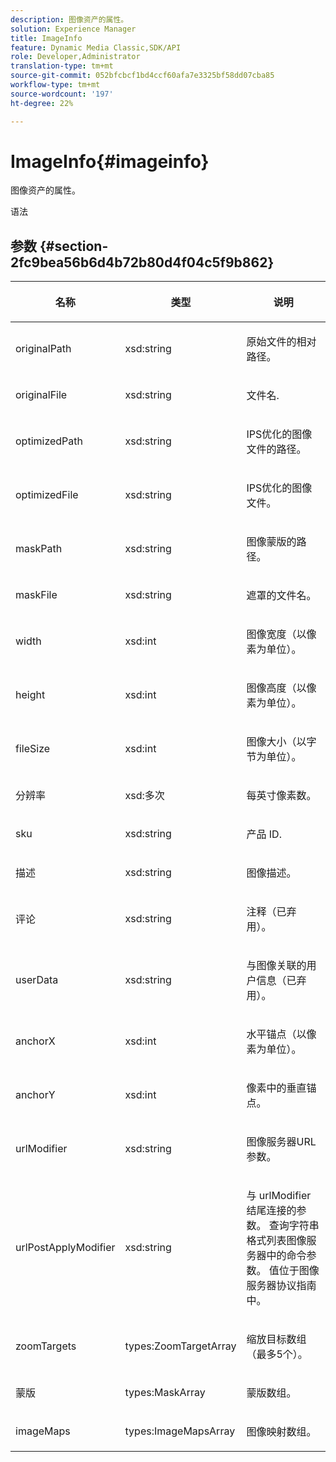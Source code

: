 ```yaml
---
description: 图像资产的属性。
solution: Experience Manager
title: ImageInfo
feature: Dynamic Media Classic,SDK/API
role: Developer,Administrator
translation-type: tm+mt
source-git-commit: 052bfcbcf1bd4ccf60afa7e3325bf58dd07cba85
workflow-type: tm+mt
source-wordcount: '197'
ht-degree: 22%

---
```



# ImageInfo{#imageinfo}

图像资产的属性。

语法

## 参数 {#section-2fc9bea56b6d4b72b80d4f04c5f9b862}

<table id="table_04100BB8ABD84EF68B0A7CE3AD946414"> 
 <thead> 
  <tr> 
   <th colname="col1" class="entry"> <p>名称 </p> </th> 
   <th colname="col2" class="entry"> <p>类型 </p> </th> 
   <th colname="col3" class="entry"> <p>说明 </p> </th> 
  </tr> 
 </thead>
 <tbody> 
  <tr> 
   <td colname="col1"> <span class="codeph"> <span class="varname"> originalPath</span> </span> </td> 
   <td colname="col2"> <span class="codeph"> xsd:string</span> </td> 
   <td colname="col3"> <p>原始文件的相对路径。 </p> </td> 
  </tr> 
  <tr> 
   <td colname="col1"> <span class="codeph"><span class="varname"> originalFile</span> </span> </td> 
   <td colname="col2"> <span class="codeph"> xsd:string</span> </td> 
   <td colname="col3"> <p>文件名. </p> </td> 
  </tr> 
  <tr> 
   <td colname="col1"> <span class="codeph"><span class="varname"> optimizedPath</span> </span> </td> 
   <td colname="col2"> <span class="codeph"> xsd:string</span> </td> 
   <td colname="col3"> <p>IPS优化的图像文件的路径。 </p> </td> 
  </tr> 
  <tr> 
   <td colname="col1"> <span class="codeph"> <span class="varname"> optimizedFile</span> </span> </td> 
   <td colname="col2"> <span class="codeph"> xsd:string</span> </td> 
   <td colname="col3"> <p>IPS优化的图像文件。 </p> </td> 
  </tr> 
  <tr> 
   <td colname="col1"> <span class="codeph"> <span class="varname"> maskPath</span> </span> </td> 
   <td colname="col2"> <span class="codeph"> xsd:string</span> </td> 
   <td colname="col3"> <p>图像蒙版的路径。 </p> </td> 
  </tr> 
  <tr> 
   <td colname="col1"> <span class="codeph"> <span class="varname"> maskFile</span> </span> </td> 
   <td colname="col2"> <span class="codeph"> xsd:string</span> </td> 
   <td colname="col3"> <p>遮罩的文件名。 </p> </td> 
  </tr> 
  <tr> 
   <td colname="col1"> <span class="codeph"> <span class="varname"> width</span> </span> </td> 
   <td colname="col2"> <span class="codeph"> xsd:int</span> </td> 
   <td colname="col3"> <p>图像宽度（以像素为单位）。 </p> </td> 
  </tr> 
  <tr> 
   <td colname="col1"> <span class="codeph"> <span class="varname"> height</span> </span> </td> 
   <td colname="col2"> <span class="codeph"> xsd:int</span> </td> 
   <td colname="col3"> <p>图像高度（以像素为单位）。 </p> </td> 
  </tr> 
  <tr> 
   <td colname="col1"> <span class="codeph"> <span class="varname"> fileSize</span> </span> </td> 
   <td colname="col2"> <span class="codeph"> xsd:int</span> </td> 
   <td colname="col3"> <p>图像大小（以字节为单位）。 </p> </td> 
  </tr> 
  <tr> 
   <td colname="col1"> <span class="codeph"> <span class="varname"> 分辨率</span> </span> </td> 
   <td colname="col2"> <span class="codeph"> xsd:多次</span> </td> 
   <td colname="col3"> <p>每英寸像素数。 </p> </td> 
  </tr> 
  <tr> 
   <td colname="col1"> <span class="codeph"> <span class="varname"> sku</span> </span> </td> 
   <td colname="col2"> <span class="codeph"> xsd:string</span> </td> 
   <td colname="col3"> <p>产品 ID. </p> </td> 
  </tr> 
  <tr> 
   <td colname="col1"> <span class="codeph"> <span class="varname"> 描述</span> </span> </td> 
   <td colname="col2"> <span class="codeph"> xsd:string</span> </td> 
   <td colname="col3"> <p>图像描述。 </p> </td> 
  </tr> 
  <tr> 
   <td colname="col1"> <span class="codeph"> <span class="varname"> 评论</span> </span> </td> 
   <td colname="col2"> <span class="codeph"> xsd:string</span> </td> 
   <td colname="col3"> <p>注释（已弃用）。 </p> </td> 
  </tr> 
  <tr> 
   <td colname="col1"> <span class="codeph"> <span class="varname"> userData</span> </span> </td> 
   <td colname="col2"> <span class="codeph"> xsd:string</span> </td> 
   <td colname="col3"> <p>与图像关联的用户信息（已弃用）。 </p> </td> 
  </tr> 
  <tr> 
   <td colname="col1"> <span class="codeph"> <span class="varname"> anchorX</span> </span> </td> 
   <td colname="col2"> <span class="codeph"> xsd:int</span> </td> 
   <td colname="col3"> <p>水平锚点（以像素为单位）。 </p> </td> 
  </tr> 
  <tr> 
   <td colname="col1"> <span class="codeph"> <span class="varname"> anchorY</span> </span> </td> 
   <td colname="col2"> <span class="codeph"> xsd:int</span> </td> 
   <td colname="col3"> <p>像素中的垂直锚点。 </p> </td> 
  </tr> 
  <tr> 
   <td colname="col1"> <span class="codeph"> <span class="varname"> urlModifier</span> </span> </td> 
   <td colname="col2"> <span class="codeph"> xsd:string</span> </td> 
   <td colname="col3"> <p>图像服务器URL参数。 </p> </td> 
  </tr> 
  <tr> 
   <td colname="col1"> <span class="codeph"> <span class="varname"> urlPostApplyModifier</span> </span> </td> 
   <td colname="col2"> <span class="codeph"> xsd:string</span> </td> 
   <td colname="col3"> <p>与<span class="codeph"> urlModifier</span>结尾连接的参数。 查询字符串格式列表图像服务器中的命令参数。 值位于图像服务器协议指南中。 </p> </td> 
  </tr> 
  <tr> 
   <td colname="col1"> <span class="codeph"> <span class="varname"> zoomTargets</span> </span> </td> 
   <td colname="col2"> <span class="codeph"> types:ZoomTargetArray</span> </td> 
   <td colname="col3"> <p>缩放目标数组（最多5个）。 </p> </td> 
  </tr> 
  <tr> 
   <td colname="col1"> <span class="codeph"> <span class="varname"> 蒙版</span> </span> </td> 
   <td colname="col2"> <span class="codeph"> types:MaskArray</span> </td> 
   <td colname="col3"> <p>蒙版数组。 </p> </td> 
  </tr> 
  <tr> 
   <td colname="col1"> <span class="codeph"> <span class="varname"> imageMaps</span> </span> </td> 
   <td colname="col2"> <span class="codeph"> types:ImageMapsArray</span> </td> 
   <td colname="col3"> <p>图像映射数组。 </p> </td> 
  </tr> 
 </tbody> 
</table>

